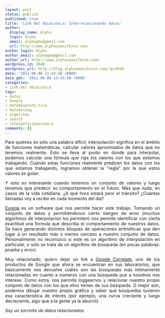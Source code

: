 ```yaml
---
layout: post
status: publish
published: true
title: 'Link del d&iacute;a: Interrelacionando datos'
author:
  display_name: Alpha
  login: Alpha
  email: alphagma@gmail.com
  url: http://www.alphasmanifesto.com/
author_login: Alpha
author_email: alphagma@gmail.com
author_url: http://www.alphasmanifesto.com/
wordpress_id: 3040
wordpress_url: http://blog.alphasmanifesto.com/?p=3040
date: '2011-06-06 11:43:50 +0000'
date_gmt: '2011-06-06 13:43:50 +0000'
categories:
- Link del d&iacute;a
tags:
- datos
- Google
- matem&aacute;tica
- datamining
- algoritmo
- search
- interpolaci&oacute;n
comments: []
---
```

<p style="text-align: justify;">Para quienes es s&oacute;lo una palabra dif&iacute;cil, interpolaci&oacute;n significa en el &aacute;mbito de funciones matem&aacute;ticas, calcular valores aproximados de datos que no tenemos realmente. Esto se lleva al punto en donde para interpolar, podemos calcular una f&oacute;rmula que rige los valores con los que estamos trabajando. Cuando estas funciones realmente predicen los datos con los que estamos trabajando, logramos obtener la "regla" por la que estos valores se gu&iacute;an.</p>
<p style="text-align: justify;">Y esto es interesante cuando tenemos un conjunto de valores y luego tenemos que predecir su comportamiento en el futuro. M&aacute;s que nada, en casos de la vida cotidiana. &iquest;A qu&eacute; hora estar&aacute; peor el tr&aacute;nsito? &iquest;Cu&aacute;ntas llamadas voy a recibir en cada momento del d&iacute;a?</p>
<p style="text-align: justify;"><a href="http://creativemachines.cornell.edu/eureqa">Eureqa</a> es un software que nos permite hacer este trabajo. Tomando un conjunto de datos y permiti&eacute;ndonos cierto margen de error (muchos algoritmos de interpolaci&oacute;n los permiten) nos permite identificar con cierta exactitud una f&oacute;rmula que describa el comportamiento de nuestros datos. Se hace generando distintos bloques de operaciones aritm&eacute;ticas que den lugar a un resultado m&aacute;s o menos cercano a nuestro conjunto de datos. Personalmente no reconozco si este es un algoritmo de interpolaci&oacute;n en particular, o s&oacute;lo se trata de un algoritmo de b&uacute;squeda (en pocas palabras: prueba y error).</p>
<p style="text-align: justify;">Muy relacionado, quiero dejar un link a <a href="http://correlate.googlelabs.com/">Google Correlate</a>, uno de los productos de Google que ahora se encuentran en sus laboratorios, que b&aacute;sicamente nos devuelve cu&aacute;les son las b&uacute;squedas m&aacute;s &iacute;ntimamente relacionadas en cuanto a n&uacute;meros con una b&uacute;squeda que a nosotros nos interese. Como extra, nos permite loggearnos y relacionar nuestro propio conjunto de datos con los que ellos tienen de sus b&uacute;squeda. O mejor a&uacute;n, podemos dibujar nuestro propio gr&aacute;fico y saber qu&eacute; b&uacute;squedas tuvieron esa caracter&iacute;stica de inter&eacute;s (por ejemplo, una curva creciente y luego decreciente, algo que a la gente ya le aburri&oacute;).</p>
<p style="text-align: justify;"><em>Soy un zorrinito de datos relacionados.</em></p>
